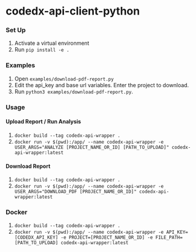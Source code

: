 # codedx-api-client-python
### Set Up
1. Activate a virtual environment
2. Run `pip install -e .`

### Examples
1. Open `examples/download-pdf-report.py`
2. Edit the api_key and base url variables. Enter the project to download.
3. Run `python3 examples/download-pdf-report.py`.

### Usage

#### Upload Report / Run Analysis

1. `docker build --tag codedx-api-wrapper .`
2. `docker run -v $(pwd):/app/ --name codedx-api-wrapper -e USER_ARGS="ANALYZE [PROJECT_NAME_OR_ID] [PATH_TO_UPLOAD]" codedx-api-wrapper:latest`

#### Download Report 

1. `docker build --tag codedx-api-wrapper .`
2. `docker run -v $(pwd):/app/ --name codedx-api-wrapper -e USER_ARGS="DOWNLOAD_PDF [PROJECT_NAME_OR_ID]" codedx-api-wrapper:latest`


### Docker
1. `docker build --tag codedx-api-wrapper .`
2. `docker run -v $(pwd):/app/ --name codedx-api-wrapper -e API_KEY=[CODEDX_API_KEY] -e PROJECT=[PROJECT_NAME_OR_ID] -e FILE_PATH=[PATH_TO_UPLOAD] codedx-api-wrapper:latest`

